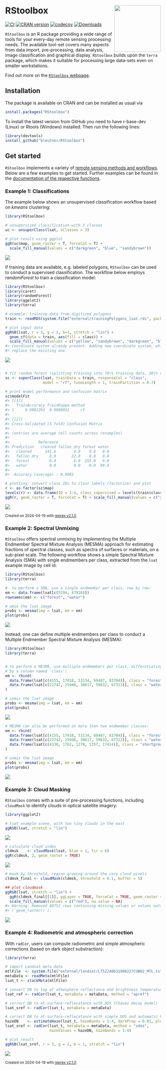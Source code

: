 # RStoolbox <img src="man/figures/logo.png" align="right" width="150" />

[![CI](https://github.com/bleutner/RStoolbox/actions/workflows/rcmdcheck.yaml/badge.svg)](https://github.com/bleutner/RStoolbox/actions/workflows/rcmdcheck.yaml)
[![CRAN version](https://www.r-pkg.org/badges/version/RStoolbox)](https://CRAN.R-project.org/package=RStoolbox)
[![codecov](https://codecov.io/gh/bleutner/RStoolbox/branch/master/graph/badge.svg)](https://app.codecov.io/gh/bleutner/RStoolbox)
[![Downloads](https://cranlogs.r-pkg.org/badges/grand-total/RStoolbox)](https://cranlogs.r-pkg.org/RStoolbox)

`RStoolbox` is an R package providing a wide range of tools for your every-day remote sensing processing needs. The available tool-set covers many aspects from data import, pre-processing, data analysis, image classification and graphical display. `RStoolbox` builds upon the `terra` package, which makes it suitable for processing large data-sets even on smaller workstations.

Find out more on the [`RStoolbox` webpage](https://bleutner.github.io/RStoolbox/).

## Installation
The package is available on CRAN and can be installed as usual via

```R
install.packages("RStoolbox")
```

To install the latest version from GitHub you need to have r-base-dev (Linux) or Rtools (Windows) installed.
Then run the following lines:

```R
library(devtools)
install_github("bleutner/RStoolbox")
```
    
## Get started

`RStoolbox` implements a variety of [remote sensing methods and workflows](https://bleutner.github.io/RStoolbox/reference/RStoolbox.html). Below are a few examples to get started. Further examples can be found in the [documentation of the respective functions](https://bleutner.github.io/RStoolbox/reference/index.html).

### Example 1: Classifications

The example below shows an unsupervised classification workflow based on *kmeans* clustering:

``` r
library(RStoolbox)

# unsupervised classification with 3 classes
uc <- unsuperClass(lsat, nClasses = 3)

# plot result using ggplot
ggR(uc$map, geom_raster = T, forceCat = T) +
  scale_fill_manual(values = c("darkgreen", "blue", "sandybrown"))
```

![](https://i.imgur.com/aUqzcxV.png)<!-- -->


If training data are available, e.g. labeled polygons, `RStoolbox` can be used to conduct a supervised classification. The workflow below employs *randomForest* to train a classification model:

``` r
library(RStoolbox)
library(caret)
library(randomForest)
library(ggplot2)
library(terra)

# example: training data from digitized polygons
train <- readRDS(system.file("external/trainingPolygons_lsat.rds", package="RStoolbox"))

# plot input data
ggRGB(lsat, r = 3, g = 2, b=1, stretch = "lin") +
  geom_sf(data = train, aes(fill = class)) + 
  scale_fill_manual(values = c("yellow", "sandybrown", "darkgreen", "blue"))
#> Coordinate system already present. Adding new coordinate system, which will
#> replace the existing one.
```

![](https://i.imgur.com/s071ieD.png)<!-- -->

``` r

# fit random forest (splitting training into 70\% training data, 30\% validation data)
sc <- superClass(lsat, trainData = train, responseCol = "class",
                 model = "rf", tuneLength = 1, trainPartition = 0.7)

# print model performance and confusion matrix
sc$modelFit
#> [[1]]
#>   TrainAccuracy TrainKappa method
#> 1     0.9992293  0.9988032     rf
#> 
#> [[2]]
#> Cross-Validated (5 fold) Confusion Matrix 
#> 
#> (entries are average cell counts across resamples)
#>  
#>             Reference
#> Prediction   cleared fallen_dry forest water
#>   cleared      141.6        0.0    0.0   0.0
#>   fallen_dry     0.0       22.0    0.0   0.0
#>   forest         0.4        0.0  255.0   0.0
#>   water          0.0        0.0    0.0  99.4
#>                             
#>  Accuracy (average) : 0.9992

# plotting: convert class IDs to class labels (factorize) and plot
r <- as.factor(sc$map)
levels(r) <- data.frame(ID = 1:4, class_supervised = levels(train$class))
ggR(r, geom_raster = T, forceCat = T) + scale_fill_manual(values = c("yellow", "sandybrown", "darkgreen", "blue"))
```

![](https://i.imgur.com/uYgRj03.png)<!-- -->

<sup>Created on 2024-04-19 with [reprex v2.1.0](https://reprex.tidyverse.org)</sup>

### Example 2: Spectral Unmixing

`RStoolbox` offers spectral unmixing by implementing the Multiple Endmember Spectral Mixture Analysis (MESMA) approach for estimating fractions of spectral classes, such as spectra of surfaces or materials, on a sub-pixel scale. The following workflow shows a simple Spectral Mixture Analysis (SMA) with single endmembers per class, extracted from the `lsat` example image by cell id:

``` r
library(RStoolbox)
library(terra)

#  to perform a SMA, use a single endmember per class, row by row:
em <- data.frame(lsat[c(5294, 47916)])
rownames(em) <- c("forest", "water")

# umix the lsat image
probs <- mesma(img = lsat, em = em)
plot(probs)
```

![](https://i.imgur.com/OqZVYc2.png)<!-- -->

Instead, one can define multiple endmembers per class to conduct a Multiple Endmember Spectral Mixture Analysis (MESMA):

``` r
library(RStoolbox)
library(terra)


# to perform a MESMA, use multiple endmembers per class, differntiating them
# by a column named 'class':
em <- rbind(
  data.frame(lsat[c(4155, 17018, 53134, 69487, 83704)], class = "forest"),
  data.frame(lsat[c(22742, 25946, 38617, 59632, 67313)], class = "water")
)

# unmix the lsat image
probs <- mesma(img = lsat, em = em)
plot(probs)
```

![](https://i.imgur.com/0PQGZa2.png)<!-- -->

``` r
# MESMA can also be performed on more than two endmember classes:
em <- rbind(
  data.frame(lsat[c(4155, 17018, 53134, 69487, 83704)], class = "forest"),
  data.frame(lsat[c(22742, 25946, 38617, 59632, 67313)], class = "water"),
  data.frame(lsat[c(4330, 1762, 1278, 1357, 17414)], class = "shortgrown")
)

# unmix the lsat image
probs <- mesma(img = lsat, em = em)
plot(probs)
```

![](https://i.imgur.com/a7QACjl.png)<!-- -->

### Example 3: Cloud Masking

`RStoolbox` comes with a suite of pre-processing functions, including `cloudMask` to identify clouds in optical satellite imagery:

``` r
library(ggplot2)

# lsat example scene, with two tiny clouds in the east
ggRGB(lsat, stretch = "lin")
```

![](https://i.imgur.com/NJ86OKE.png)<!-- -->

``` r
# calculate cloud index
cldmsk    <- cloudMask(lsat, blue = 1, tir = 6)
ggR(cldmsk, 2, geom_raster = TRUE) 
```

![](https://i.imgur.com/bvgUd74.png)<!-- -->

``` r
# mask by threshold, region-growing around the core cloud pixels
cldmsk_final <- cloudMask(cldmsk, threshold = 0.1, buffer = 5) 

## plot cloudmask 
ggRGB(lsat, stretch = "lin") +
  ggR(cldmsk_final[[1]], ggLayer = TRUE, forceCat = TRUE, geom_raster = TRUE) +
  scale_fill_manual(values = c("red"), na.value = NA)
#> Warning: Removed 88752 rows containing missing values or values outside the scale range
#> (`geom_raster()`).
```

![](https://i.imgur.com/wwjXK3v.png)<!-- -->


### Example 4: Radiometric and atmospheric correction

With `radCor`, users can compute radiometric and simple atmospheric corrections (based on dark object substraction):


``` r
library(terra)

# import Landsat meta data
mtlFile  <- system.file("external/landsat/LT52240631988227CUB02_MTL.txt", package="RStoolbox")
metaData <- readMeta(mtlFile)
lsat_t <- stackMeta(mtlFile)

# convert DN to top of atmosphere reflectance and brightness temperature
lsat_ref <- radCor(lsat_t, metaData = metaData, method = "apref")

# correct DN to at-surface-reflecatance with DOS (Chavez decay model)
lsat_sref <- radCor(lsat_t, metaData = metaData)

# correct DN to at-surface-reflecatance with simple DOS and automatic haze estimation
hazeDN    <- estimateHaze(lsat_t, hazeBands = 1:4, darkProp = 0.01, plot = FALSE)
lsat_sref <- radCor(lsat_t, metaData = metaData, method = "sdos",
                    hazeValues = hazeDN, hazeBands = 1:4)

# plot result
ggRGB(lsat_sref, r = 3, g = 2, b = 1, stretch = "lin")
```

![](https://i.imgur.com/IEi9own.png)<!-- -->


<sup>Created on 2024-04-19 with [reprex v2.1.0](https://reprex.tidyverse.org)</sup>


